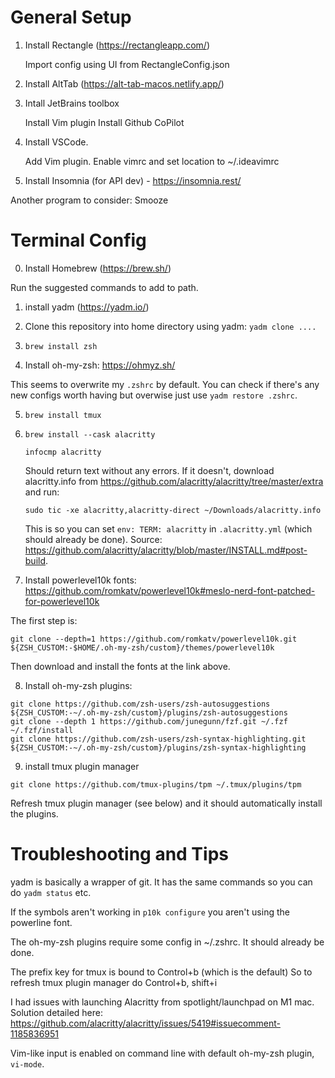 # General Setup
1. Install Rectangle (https://rectangleapp.com/)

    Import config using UI from RectangleConfig.json
    
2. Install AltTab (https://alt-tab-macos.netlify.app/)

2. Intall JetBrains toolbox

    Install Vim plugin
    Install Github CoPilot

3. Install VSCode.

    Add Vim plugin. Enable vimrc and set location to ~/.ideavimrc
    
4. Install Insomnia (for API dev) - https://insomnia.rest/
    
    
Another program to consider: Smooze

# Terminal Config

0. Install Homebrew (https://brew.sh/)

Run the suggested commands to add to path.

1. install yadm (https://yadm.io/)

2. Clone this repository into home directory using yadm:
    `yadm clone ....`

3. `brew install zsh`

4. Install oh-my-zsh: https://ohmyz.sh/

This seems to overwrite my `.zshrc` by default. You can check if there's any new configs worth having but overwise just use `yadm restore .zshrc`.

5. `brew install tmux`

6. `brew install --cask alacritty`
    ```
    infocmp alacritty
    ```
    Should return text without any errors. If it doesn't, download alacritty.info from https://github.com/alacritty/alacritty/tree/master/extra and run:
    ```
    sudo tic -xe alacritty,alacritty-direct ~/Downloads/alacritty.info
    ```
    This is so you can set `env: TERM: alacritty` in `.alacritty.yml` (which should already be done). Source: https://github.com/alacritty/alacritty/blob/master/INSTALL.md#post-build.

7. Install powerlevel10k fonts: https://github.com/romkatv/powerlevel10k#meslo-nerd-font-patched-for-powerlevel10k

The first step is:
```
git clone --depth=1 https://github.com/romkatv/powerlevel10k.git ${ZSH_CUSTOM:-$HOME/.oh-my-zsh/custom}/themes/powerlevel10k
```
Then download and install the fonts at the link above.

8. Install oh-my-zsh plugins:
```
git clone https://github.com/zsh-users/zsh-autosuggestions ${ZSH_CUSTOM:-~/.oh-my-zsh/custom}/plugins/zsh-autosuggestions
git clone --depth 1 https://github.com/junegunn/fzf.git ~/.fzf
~/.fzf/install
git clone https://github.com/zsh-users/zsh-syntax-highlighting.git ${ZSH_CUSTOM:-~/.oh-my-zsh/custom}/plugins/zsh-syntax-highlighting
```
9. install tmux plugin manager

```
git clone https://github.com/tmux-plugins/tpm ~/.tmux/plugins/tpm
```

Refresh tmux plugin manager (see below) and it should automatically install the plugins.

# Troubleshooting and Tips

yadm is basically a wrapper of git. It has the same commands so you can do `yadm status` etc.

If the symbols aren't working in `p10k configure` you aren't using the powerline font.

The oh-my-zsh plugins require some config in ~/.zshrc. It should already be done.

The prefix key for tmux is bound to Control+b (which is the default)
So to refresh tmux plugin manager do Control+b, shift+i

I had issues with launching Alacritty from spotlight/launchpad on M1 mac. Solution detailed here: https://github.com/alacritty/alacritty/issues/5419#issuecomment-1185836951

Vim-like input is enabled on command line with default oh-my-zsh plugin, `vi-mode`.
